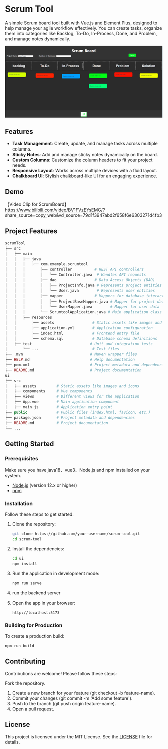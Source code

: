 # Scrum Tool

A simple Scrum board tool built with Vue.js and Element Plus, designed to help manage your agile workflow effectively. You can create tasks, organize them into categories like Backlog, To-Do, In-Process, Done, and Problem, and manage notes dynamically.


![img.png](img.png)

## Features

- **Task Management**: Create, update, and manage tasks across multiple columns.
- **Sticky Notes**: Add and manage sticky notes dynamically on the board.
- **Custom Columns**: Customize the column headers to fit your project needs.
- **Responsive Layout**: Works across multiple devices with a fluid layout.
- **Chalkboard UI**: Stylish chalkboard-like UI for an engaging experience.

## Demo
【Video Clip for ScrumBoard】 https://www.bilibili.com/video/BV1FVzEYsEMG/?
share_source=copy_web&vd_source=79d1f3947abd2f658f6e6303271d4fb3

## Project Features
```php
scrumTool
├── src
│   ├── main
│   │   ├── java
│   │   │   ├── com.example.scrumtool
│   │   │       ├── controller          # REST API controllers
│   │   │       │   └── Controller.java  # Handles API requests
│   │   │       ├── dao                 # Data Access Objects (DAO)
│   │   │       │   ├── ProjectInfo.java # Represents project entities
│   │   │       │   └── User.java        # Represents user entities
│   │   │       ├── mapper              # Mappers for database interactions
│   │   │       │   ├── ProjectBaseMapper.java # Mapper for project data
│   │   │       │   └── UserMapper.java        # Mapper for user data
│   │   │       └── ScrumtoolApplication.java # Main application class
│   │   ├── resources
│   │       ├── assets                 # Static assets like images and icons
│   │       ├── application.yml        # Application configuration
│   │       ├── index.html             # Frontend entry file
│   │       └── schema.sql             # Database schema definitions
│   ├── test                          # Unit and integration tests
│       └── ...                        # Test files
├── .mvn                              # Maven wrapper files
├── HELP.md                           # Help documentation
├── pom.xml                           # Project metadata and dependencies
├── README.md                         # Project documentation
ui
├── src
│   ├── assets         # Static assets like images and icons
│   ├── components     # Vue components
│   ├── views          # Different views for the application
│   ├── App.vue        # Main application component
│   ├── main.js        # Application entry point
├── public             # Public files (index.html, favicon, etc.)
├── package.json       # Project metadata and dependencies
├── README.md          # Project documentation
└── ... 
```

## Getting Started

### Prerequisites

Make sure you have java18、vue3、Node.js and npm installed on your system.

- [Node.js](https://nodejs.org/en/download/) (version 12.x or higher)
- [npm](https://www.npmjs.com/get-npm)

### Installation

Follow these steps to get started:

1. Clone the repository:
    ```bash
    git clone https://github.com/your-username/scrum-tool.git
    cd scrum-tool
    ```

2. Install the dependencies:
    ```bash
    cd ui
    npm install
    ```

3. Run the application in development mode:
    ```bash
    npm run serve
    ```

4. run the backend server

5. Open the app in your browser:
    ```
    http://localhost:5173
    ```

  
### Building for Production

To create a production build:

```bash
npm run build
```

## Contributing
Contributions are welcome! Please follow these steps:

Fork the repository.
1. Create a new branch for your feature (git checkout -b feature-name).
2. Commit your changes (git commit -m 'Add some feature').
3. Push to the branch (git push origin feature-name).
4. Open a pull request.

## License
This project is licensed under the MIT License. See the [LICENSE](https://mit-license.org/) file for details.
